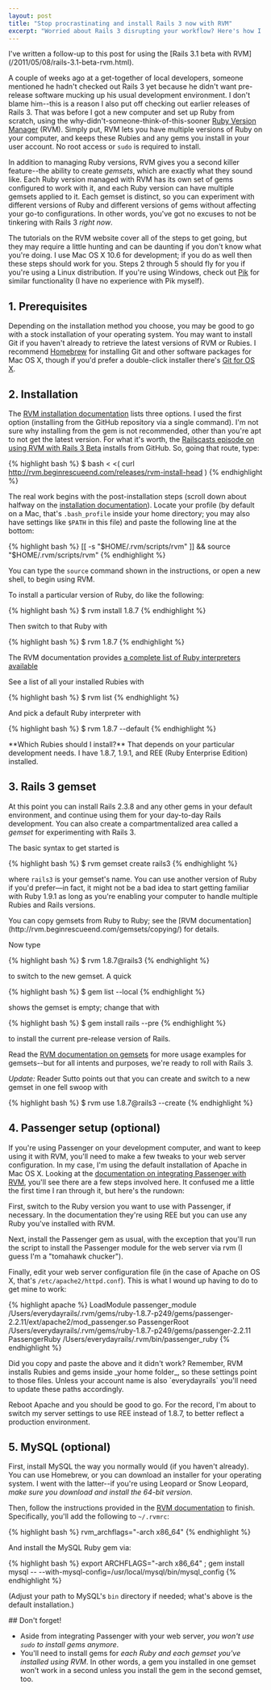 ```yaml
---
layout: post
title: "Stop procrastinating and install Rails 3 now with RVM"
excerpt: "Worried about Rails 3 disrupting your workflow? Here's how I use RVM's gemsets feature to keep my day-to-day development environment and Rails 3 distinct."
---
```


<div class="box note" markdown="1">
I've written a follow-up to this post for using the [Rails 3.1 beta with RVM](/2011/05/08/rails-3.1-beta-rvm.html).
</div>

A couple of weeks ago at a get-together of local developers, someone mentioned he hadn't checked out Rails 3 yet because he didn't want pre-release software mucking up his usual development environment. I don't blame him--this is a reason I also put off checking out earlier releases of Rails 3. That was before I got a new computer and set up Ruby from scratch, using the why-didn't-someone-think-of-this-sooner [Ruby Version Manager](http://rvm.beginrescueend.com/) (RVM). Simply put, RVM lets you have multiple versions of Ruby on your computer, and keeps these Rubies and any gems you install in your user account. No root access or `sudo` is required to install.

In addition to managing Ruby versions, RVM gives you a second killer feature--the ability to create _gemsets_, which are exactly what they sound like. Each Ruby version managed with RVM has its own set of gems configured to work with it, and each Ruby version can have multiple gemsets applied to it. Each gemset is distinct, so you can experiment with different versions of Ruby and different versions of gems without affecting your go-to configurations. In other words, you've got no excuses to not be tinkering with Rails 3 _right now_.

The tutorials on the RVM website cover all of the steps to get going, but they may require a little hunting and can be daunting if you don't know what you're doing. I use Mac OS X 10.6 for development; if you do as well then these steps should work for you. Steps 2 through 5 should fly for you if you're using a Linux distribution. If you're using Windows, check out [Pik](http://github.com/vertiginous/pik) for similar functionality (I have no experience with Pik myself).

## 1. Prerequisites

Depending on the installation method you choose, you may be good to go with a stock installation of your operating system. You may want to install Git if you haven't already to retrieve the latest versions of RVM or Rubies. I recommend [Homebrew](http://mxcl.github.com/homebrew/) for installing Git and other software packages for Mac OS X, though if you'd prefer a double-click installer there's [Git for OS X](http://code.google.com/p/git-osx-installer/).

## 2. Installation

The [RVM installation documentation](http://rvm.beginrescueend.com/rvm/install/) lists three options. I used the first option (installing from the GitHub repository via a single command). I'm not sure why installing from the gem is not recommended, other than you're apt to not get the latest version. For what it's worth, the [Railscasts episode on using RVM with Rails 3 Beta](http://railscasts.com/episodes/200-rails-3-beta-and-rvm) installs from GitHub. So, going that route, type:

{% highlight bash %}
  $ bash < <( curl http://rvm.beginrescueend.com/releases/rvm-install-head )
{% endhighlight %}

The real work begins with the post-installation steps (scroll down about halfway on the [installation documentation](http://rvm.beginrescueend.com/rvm/install/)). Locate your profile (by default on a Mac, that's `.bash_profile` inside your home directory; you may also have settings like `$PATH` in this file) and paste the following line at the bottom:

{% highlight bash %}
  [[ -s "$HOME/.rvm/scripts/rvm" ]] && source "$HOME/.rvm/scripts/rvm"
{% endhighlight %}

You can type the `source` command shown in the instructions, or open a new shell, to begin using RVM.

To install a particular version of Ruby, do like the following:

{% highlight bash %}
  $ rvm install 1.8.7
{% endhighlight %}

Then switch to that Ruby with

{% highlight bash %}
  $ rvm 1.8.7
{% endhighlight %}

The RVM documentation provides [a complete list of Ruby interpreters available](http://rvm.beginrescueend.com/interpreters/)

See a list of all your installed Rubies with

{% highlight bash %}
  $ rvm list
{% endhighlight %}

And pick a default Ruby interpreter with

{% highlight bash %}
  $ rvm 1.8.7 --default
{% endhighlight %}

<div class="alert alert-info" markdown="1">
**Which Rubies should I install?** That depends on your particular development needs. I have 1.8.7, 1.9.1, and REE (Ruby Enterprise Edition) installed.
</div>

## 3. Rails 3 gemset

At this point you can install Rails 2.3.8 and any other gems in your default environment, and continue using them for your day-to-day Rails development. You can also create a compartmentalized area called a _gemset_ for experimenting with Rails 3.

The basic syntax to get started is

{% highlight bash %}
  $ rvm gemset create rails3
{% endhighlight %}

where `rails3` is your gemset's name. You can use another version of Ruby if you'd prefer&mdash;in fact, it might not be a bad idea to start getting familiar with Ruby 1.9.1 as long as you're enabling your computer to handle multiple Rubies and Rails versions.

<div class="alert alert-info" markdown="1">
You can copy gemsets from Ruby to Ruby; see the [RVM documentation](http://rvm.beginrescueend.com/gemsets/copying/) for details.
</div>

Now type

{% highlight bash %}
  $ rvm 1.8.7@rails3
{% endhighlight %}

to switch to the new gemset. A quick

{% highlight bash %}
  $ gem list --local
{% endhighlight %}

shows the gemset is empty; change that with

{% highlight bash %}
  $ gem install rails --pre
{% endhighlight %}

to install the current pre-release version of Rails.

Read the [RVM documentation on gemsets](http://rvm.beginrescueend.com/gemsets/basics/) for more usage examples for gemsets--but for all intents and purposes, we're ready to roll with Rails 3.

*Update:* Reader Sutto points out that you can create and switch to a new gemset in one fell swoop with

{% highlight bash %}
  $ rvm use 1.8.7@rails3 --create
{% endhighlight %}

## 4. Passenger setup (optional)

If you're using Passenger on your development computer, and want to keep using it with RVM, you'll need to make a few tweaks to your web server configuration. In my case, I'm using the default installation of Apache in Mac OS X. Looking at the [documentation on integrating Passenger with RVM](http://rvm.beginrescueend.com/integration/passenger/), you'll see there are a few steps involved here. It confused me a little the first time I ran through it, but here's the rundown:

First, switch to the Ruby version you want to use with Passenger, if necessary. In the documentation they're using REE but you can use any Ruby you've installed with RVM.

Next, install the Passenger gem as usual, with the exception that you'll run the script to install the Passenger module for the web server via rvm (I guess I'm a "tomahawk chucker").

Finally, edit your web server configuration file (in the case of Apache on OS X, that's `/etc/apache2/httpd.conf`). This is what I wound up having to do to get mine to work:

{% highlight apache %}
  LoadModule passenger_module /Users/everydayrails/.rvm/gems/ruby-1.8.7-p249/gems/passenger-2.2.11/ext/apache2/mod_passenger.so
  PassengerRoot /Users/everydayrails/.rvm/gems/ruby-1.8.7-p249/gems/passenger-2.2.11
  PassengerRuby /Users/everydayrails/.rvm/bin/passenger_ruby
{% endhighlight %}

<div class="alert alert-info" markdown="1">
Did you copy and paste the above and it didn't work? Remember, RVM installs Rubies and gems inside _your home folder_, so these settings point to those files. Unless your account name is also `everydayrails` you'll need to update these paths accordingly.
</div>

Reboot Apache and you should be good to go. For the record, I'm about to switch my server settings to use REE instead of 1.8.7, to better reflect a production environment.

## 5. MySQL (optional)

First, install MySQL the way you normally would (if you haven't already). You can use Homebrew, or you can download an installer for your operating system. I went with the latter--if you're using Leopard or Snow Leopard, _make sure you download and install the 64-bit version_.

Then, follow the instructions provided in the [RVM documentation](http://rvm.beginrescueend.com/integration/databases/) to finish. Specifically, you'll add the following to `~/.rvmrc`:

{% highlight bash %}
  rvm_archflags="-arch x86_64"
{% endhighlight %}

And install the MySQL Ruby gem via:

{% highlight bash %}
  export ARCHFLAGS="-arch x86_64" ; gem install mysql -- --with-mysql-config=/usr/local/mysql/bin/mysql_config
{% endhighlight %}

(Adjust your path to MySQL's `bin` directory if needed; what's above is the default installation.)

<div class="alert alert-info" markdown="1">
## Don't forget!

* Aside from integrating Passenger with your web server, _you won't use `sudo` to install gems anymore_.
* You'll need to install gems for _each Ruby and each gemset you've installed using RVM_. In other words, a gem you installed in one gemset won't work in a second unless you install the gem in the second gemset, too.
</div>